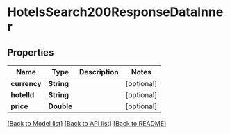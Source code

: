 # HotelsSearch200ResponseDataInner

## Properties
Name | Type | Description | Notes
------------ | ------------- | ------------- | -------------
**currency** | **String** |  | [optional] 
**hotelId** | **String** |  | [optional] 
**price** | **Double** |  | [optional] 

[[Back to Model list]](../README.md#documentation-for-models) [[Back to API list]](../README.md#documentation-for-api-endpoints) [[Back to README]](../README.md)


